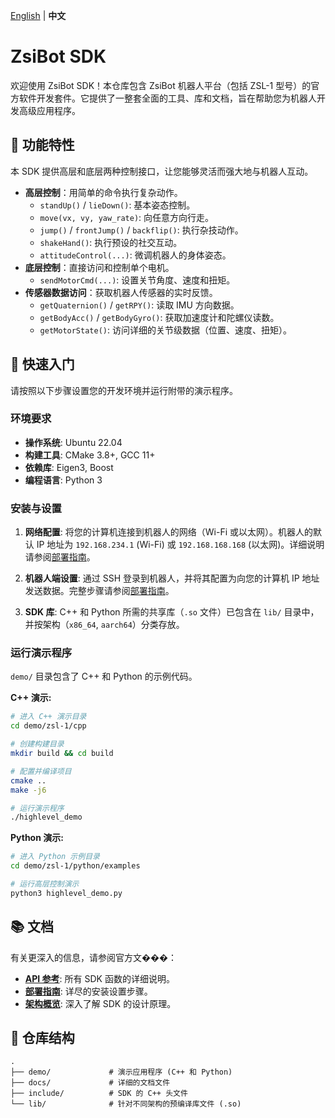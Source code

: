 [English](README.md) | **中文**

# ZsiBot SDK

欢迎使用 ZsiBot SDK！本仓库包含 ZsiBot 机器人平台（包括 ZSL-1 型号）的官方软件开发套件。它提供了一整套全面的工具、库和文档，旨在帮助您为机器人开发高级应用程序。

## 🌟 功能特性

本 SDK 提供高层和底层两种控制接口，让您能够灵活而强大地与机器人互动。

- **高层控制**：用简单的命令执行复杂动作。
  - `standUp()` / `lieDown()`: 基本姿态控制。
  - `move(vx, vy, yaw_rate)`: 向任意方向行走。
  - `jump()` / `frontJump()` / `backflip()`: 执行杂技动作。
  - `shakeHand()`: 执行预设的社交互动。
  - `attitudeControl(...)`: 微调机器人的身体姿态。
- **底层控制**：直接访问和控制单个电机。
  - `sendMotorCmd(...)`: 设置关节角度、速度和扭矩。
- **传感器数据访问**：获取机器人传感器的实时反馈。
  - `getQuaternion()` / `getRPY()`: 读取 IMU 方向数据。
  - `getBodyAcc()` / `getBodyGyro()`: 获取加速度计和陀螺仪读数。
  - `getMotorState()`: 访问详细的关节级数据（位置、速度、扭矩）。

## 🚀 快速入门

请按照以下步骤设置您的开发环境并运行附带的演示程序。

### 环境要求

- **操作系统**: Ubuntu 22.04
- **构建工具**: CMake 3.8+, GCC 11+
- **依赖库**: Eigen3, Boost
- **编程语言**: Python 3

### 安装与设置

1. **网络配置**: 将您的计算机连接到机器人的网络（Wi-Fi 或以太网）。机器人的默认 IP 地址为 `192.168.234.1` (Wi-Fi) 或 `192.168.168.168` (以太网)。详细说明请参阅[部署指南](docs/deploy.md)。

2. **机器人端设置**: 通过 SSH 登录到机器人，并将其配置为向您的计算机 IP 地址发送数据。完整步骤请参阅[部署指南](docs/deploy.md)。

3. **SDK 库**: C++ 和 Python 所需的共享库（`.so` 文件）已包含在 `lib/` 目录中，并按架构（`x86_64`, `aarch64`）分类存放。

### 运行演示程序

`demo/` 目录包含了 C++ 和 Python 的示例代码。

**C++ 演示:**

```bash
# 进入 C++ 演示目录
cd demo/zsl-1/cpp

# 创建构建目录
mkdir build && cd build

# 配置并编译项目
cmake ..
make -j6

# 运行演示程序
./highlevel_demo
```

**Python 演示:**

```bash
# 进入 Python 示例目录
cd demo/zsl-1/python/examples

# 运行高层控制演示
python3 highlevel_demo.py
```

## 📚 文档

有关更深入的信息，请参阅官方文���：

- **[API 参考](docs/api.md)**: 所有 SDK 函数的详细说明。
- **[部署指南](docs/deploy.md)**: 详尽的安装设置步骤。
- **[架构概览](docs/architecutre.md)**: 深入了解 SDK 的设计原理。

## 📁 仓库结构

```
.
├── demo/             # 演示应用程序 (C++ 和 Python)
├── docs/             # 详细的文档文件
├── include/          # SDK 的 C++ 头文件
└── lib/              # 针对不同架构的预编译库文件 (.so)
```
